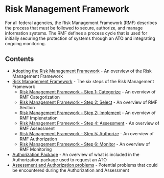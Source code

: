 # Risk Management Framework

For all federal agencies, the Risk Management Framework (RMF) describes the process that must be followed to secure, authorize, and manage information systems. The RMF defines a process cycle that is used for initially securing the protection of systems through an ATO and integrating ongoing monitoring.

## Contents

- [Adopting the Risk Management Framework](adopting-framework.md) - An overview of the Risk Management Framework
- [Risk Management Framework](framework.md) - The six steps of the Risk Management Framework
  - [Risk Management Framework - Step 1: Categorize](categorize.md) - An overview of RMF Categorization
  - [Risk Management Framework - Step 2: Select](select.md) - An overview of RMF Section
  - [Risk Management Framework - Step 2: Implement](implement.md) - An overview of RMF Implenetation
  - [Risk Management Framework - Step 4: Assessment](assess.md) - An overview of RMF Assessment
  - [Risk Management Framework - Step 5: Authorize](authorize.md) - An overview of RMF Authorization
  - [Risk Management Framework - Step 6: Monitor](monitor.md) - An overview of RMF Monitoring
- [Authorization Package](package.md) - An overview of what is included in the Authorization package used to request an ATO
- [Assessment and Authorization problems](problems.md) - Potential problems that could be encountered during the Authorization and Assessment
